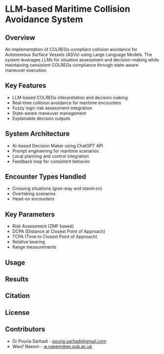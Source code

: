 # LLM-based Maritime Collision Avoidance System

## Overview
An implementation of COLREGs-compliant collision avoidance for Autonomous Surface Vessels (ASVs) using Large Language Models. The system leverages LLMs for situation assessment and decision-making while maintaining consistent COLREGs compliance through state-aware maneuver execution.

## Key Features
- LLM-based COLREGs interpretation and decision making
- Real-time collision avoidance for maritime encounters
- Fuzzy logic risk assessment integration
- State-aware maneuver management
- Explainable decision outputs

## System Architecture
- AI-based Decision Maker using ChatGPT API
- Prompt engineering for maritime scenarios
- Local planning and control integration
- Feedback loop for consistent behavior

## Encounter Types Handled
- Crossing situations (give-way and stand-on)
- Overtaking scenarios
- Head-on encounters

## Key Parameters
- Risk Assessment (ZMF based)
- DCPA (Distance at Closest Point of Approach)
- TCPA (Time to Closest Point of Approach)
- Relative bearing
- Range measurements

## Usage


## Results


## Citation


## License


## Contributors
- Dr Pouria Sarhadi - pouria.sarhadi@gmail.com
- Wasif Naeem - w.naeem@ee.qub.ac.uk
